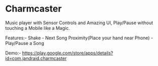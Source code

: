 # Charmcaster
Music player with Sensor Controls and Amazing UI, Play/Pause without touching a Mobile like a Magic.

Features:- Shake - Next Song Proximity(Place your hand near Phone) - Play/Pause a Song

Demo:- https://play.google.com/store/apps/details?id=com.jandraid.charmcaster
